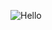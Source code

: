 ![Hello](https://i.giphy.com/media/v1.Y2lkPTc5MGI3NjExNzJrcjNseXN6b2dmbXM5bDhjeWpkcjEwMTE5YnlpbWppZTZpaTd4OSZlcD12MV9pbnRlcm5hbF9naWZfYnlfaWQmY3Q9Zw/QDjpIL6oNCVZ4qzGs7/giphy.gif)
